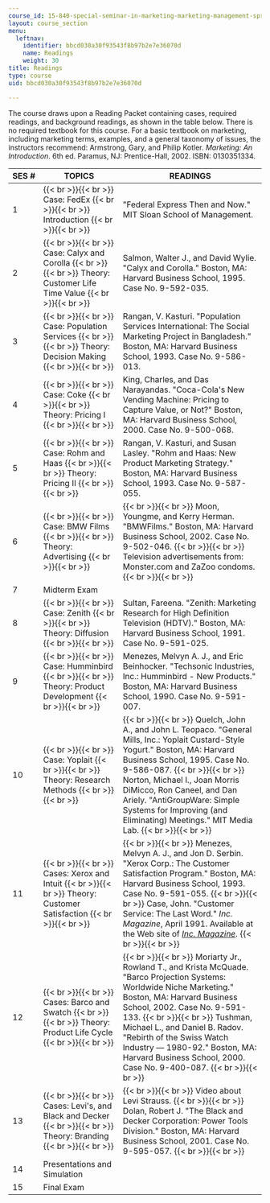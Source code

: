 ```yaml
---
course_id: 15-840-special-seminar-in-marketing-marketing-management-spring-2004
layout: course_section
menu:
  leftnav:
    identifier: bbcd030a30f93543f8b97b2e7e36070d
    name: Readings
    weight: 30
title: Readings
type: course
uid: bbcd030a30f93543f8b97b2e7e36070d

---
```


The course draws upon a Reading Packet containing cases, required readings, and background readings, as shown in the table below. There is no required textbook for this course. For a basic textbook on marketing, including marketing terms, examples, and a general taxonomy of issues, the instructors recommend: Armstrong, Gary, and Philip Kotler. _Marketing: An Introduction_. 6th ed. Paramus, NJ: Prentice-Hall, 2002. ISBN: 0130351334.

| SES # | TOPICS | READINGS |
| --- | --- | --- |
| 1 |  {{< br >}}{{< br >}} Case: FedEx {{< br >}}{{< br >}} Introduction {{< br >}}{{< br >}}  | "Federal Express Then and Now." MIT Sloan School of Management. |
| 2 |  {{< br >}}{{< br >}} Case: Calyx and Corolla {{< br >}}{{< br >}} Theory: Customer Life Time Value {{< br >}}{{< br >}}  | Salmon, Walter J., and David Wylie. "Calyx and Corolla." Boston, MA: Harvard Business School, 1995. Case No. 9-592-035. |
| 3 |  {{< br >}}{{< br >}} Case: Population Services {{< br >}}{{< br >}} Theory: Decision Making {{< br >}}{{< br >}}  | Rangan, V. Kasturi. "Population Services International: The Social Marketing Project in Bangladesh." Boston, MA: Harvard Business School, 1993. Case No. 9-586-013. |
| 4 |  {{< br >}}{{< br >}} Case: Coke {{< br >}}{{< br >}} Theory: Pricing I {{< br >}}{{< br >}}  | King, Charles, and Das Narayandas. "Coca-Cola's New Vending Machine: Pricing to Capture Value, or Not?" Boston, MA: Harvard Business School, 2000. Case No. 9-500-068. |
| 5 |  {{< br >}}{{< br >}} Case: Rohm and Haas {{< br >}}{{< br >}} Theory: Pricing II {{< br >}}{{< br >}}  | Rangan, V. Kasturi, and Susan Lasley. "Rohm and Haas: New Product Marketing Strategy." Boston, MA: Harvard Business School, 1993. Case No. 9-587-055. |
| 6 |  {{< br >}}{{< br >}} Case: BMW Films {{< br >}}{{< br >}} Theory: Advertising {{< br >}}{{< br >}}  |  {{< br >}}{{< br >}} Moon, Youngme, and Kerry Herman. "BMWFilms." Boston, MA: Harvard Business School, 2002. Case No. 9-502-046. {{< br >}}{{< br >}} Television advertisements from: Monster.com and ZaZoo condoms. {{< br >}}{{< br >}}  |
| 7 | Midterm Exam | &nbsp; |
| 8 |  {{< br >}}{{< br >}} Case: Zenith {{< br >}}{{< br >}} Theory: Diffusion {{< br >}}{{< br >}}  | Sultan, Fareena. "Zenith: Marketing Research for High Definition Television (HDTV)." Boston, MA: Harvard Business School, 1991. Case No. 9-591-025. |
| 9 |  {{< br >}}{{< br >}} Case: Humminbird {{< br >}}{{< br >}} Theory: Product Development {{< br >}}{{< br >}}  | Menezes, Melvyn A. J., and Eric Beinhocker. "Techsonic Industries, Inc.: Humminbird - New Products." Boston, MA: Harvard Business School, 1990. Case No. 9-591-007. |
| 10 |  {{< br >}}{{< br >}} Case: Yoplait {{< br >}}{{< br >}} Theory: Research Methods {{< br >}}{{< br >}}  |  {{< br >}}{{< br >}} Quelch, John A., and John L. Teopaco. "General Mills, Inc.: Yoplait Custard-Style Yogurt." Boston, MA: Harvard Business School, 1995. Case No. 9-586-087. {{< br >}}{{< br >}} Norton, Michael I., Joan Morris DiMicco, Ron Caneel, and Dan Ariely. "AntiGroupWare: Simple Systems for Improving (and Eliminating) Meetings." MIT Media Lab. {{< br >}}{{< br >}}  |
| 11 |  {{< br >}}{{< br >}} Cases: Xerox and Intuit {{< br >}}{{< br >}} Theory: Customer Satisfaction {{< br >}}{{< br >}}  |  {{< br >}}{{< br >}} Menezes, Melvyn A. J., and Jon D. Serbin. "Xerox Corp.: The Customer Satisfaction Program." Boston, MA: Harvard Business School, 1993. Case No. 9-591-055. {{< br >}}{{< br >}} Case, John. "Customer Service: The Last Word." _Inc. Magazine_, April 1991. Available at the Web site of [_Inc. Magazine_](http://www.inc.com/). {{< br >}}{{< br >}}  |
| 12 |  {{< br >}}{{< br >}} Cases: Barco and Swatch {{< br >}}{{< br >}} Theory: Product Life Cycle {{< br >}}{{< br >}}  |  {{< br >}}{{< br >}} Moriarty Jr., Rowland T., and Krista McQuade. "Barco Projection Systems: Worldwide Niche Marketing." Boston, MA: Harvard Business School, 2002. Case No. 9-591-133. {{< br >}}{{< br >}} Tushman, Michael L., and Daniel B. Radov. "Rebirth of the Swiss Watch Industry — 1980-92." Boston, MA: Harvard Business School, 2000. Case No. 9-400-087. {{< br >}}{{< br >}}  |
| 13 |  {{< br >}}{{< br >}} Cases: Levi's, and Black and Decker {{< br >}}{{< br >}} Theory: Branding {{< br >}}{{< br >}}  |  {{< br >}}{{< br >}} Video about Levi Strauss. {{< br >}}{{< br >}} Dolan, Robert J. "The Black and Decker Corporation: Power Tools Division." Boston, MA: Harvard Business School, 2001. Case No. 9-595-057. {{< br >}}{{< br >}}  |
| 14 | Presentations and Simulation | &nbsp; |
| 15 | Final Exam |